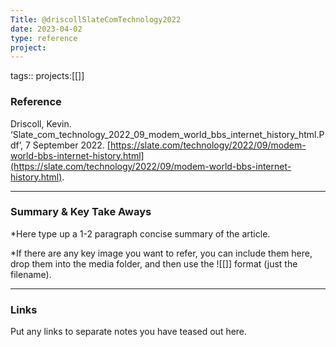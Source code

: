 ```yaml
---
Title: @driscollSlateComTechnology2022
date: 2023-04-02
type: reference
project:
---
```


tags::
projects:[[]]

### Reference 

Driscoll, Kevin. ‘Slate_com_technology_2022_09_modem_world_bbs_internet_history_html.Pdf’, 7 September 2022. [https://slate.com/technology/2022/09/modem-world-bbs-internet-history.html](https://slate.com/technology/2022/09/modem-world-bbs-internet-history.html).

---

### Summary & Key Take Aways

*Here type up a 1-2 paragraph concise summary of the article. 

*If there are any key image you want to refer, you can include them here, drop them into the media folder, and then use the ![[]] format (just the filename).

--- 

### Links
Put any links to separate notes you have teased out here.